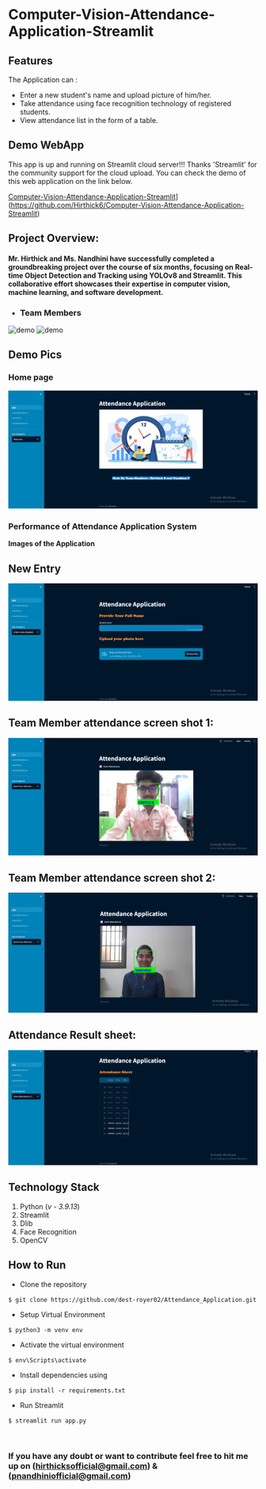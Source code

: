 # Computer-Vision-Attendance-Application-Streamlit</br>
## Features
The Application can :
* Enter a new student's name and upload picture of him/her.
* Take attendance using face recognition technology of registered students.
* View attendance list in the form of a table. </br>

## Demo WebApp

This app is up and running on Streamlit cloud server!!! Thanks 'Streamlit' for the community support for the cloud upload. You can check the demo of this web application on the link below.

[Computer-Vision-Attendance-Application-Streamlit](https://github.com/Hirthick6/Computer-Vision-Attendance-Application-Streamlit)](https://github.com/Hirthick6/Computer-Vision-Attendance-Application-Streamlit)

## Project Overview:

#### Mr. Hirthick and Ms. Nandhini have successfully completed a groundbreaking project over the course of six months, focusing on Real-time Object Detection and Tracking using YOLOv8 and Streamlit. This collaborative effort showcases their expertise in computer vision, machine learning, and software development.

- ### Team Members
![demo](https://media.giphy.com/media/v1.Y2lkPTc5MGI3NjExMnBuZXZ0aGhqNTFtd3Q0MnBrbXUwcjBjNjI4M3JqcTFkaGw4eXdoeSZlcD12MV9pbnRlcm5hbF9naWZfYnlfaWQmY3Q9Zw/wXFdM9bohG4bqK2qOT/giphy.gif
)
![demo](https://media.giphy.com/media/v1.Y2lkPTc5MGI3NjExem4zOGJrdml6Y2J6bXBkeGk1MzdnN2ljeHA2NGM3OTFnOTF5ajFxdiZlcD12MV9pbnRlcm5hbF9naWZfYnlfaWQmY3Q9Zw/aYKfK57T7t8Ndraf66/giphy.gif)
                                                                           
## Demo Pics

### Home page

<img src="https://github.com/Hirthick6/Computer-Vision-Attendance-Application-Streamlit/blob/main/output/home.png">

### Performance of Attendance Application System

**Images of the Application**</br>
## New Entry
<img src="https://github.com/Hirthick6/Computer-Vision-Attendance-Application-Streamlit/blob/main/output/New%20entry.png">
</br>

## Team Member attendance screen shot 1:
<img src="https://github.com/Hirthick6/Computer-Vision-Attendance-Application-Streamlit/blob/main/output/hirthick.png">
</br>

## Team Member attendance screen shot 2:
<img src="https://github.com/Hirthick6/Computer-Vision-Attendance-Application-Streamlit/blob/main/output/nandhini.png">
</br>

## Attendance Result sheet:
<img src="https://github.com/Hirthick6/Computer-Vision-Attendance-Application-Streamlit/blob/main/output/attendance%20sheet.png">
</br>

## Technology Stack
1. Python (*v - 3.9.13*)
2. Streamlit
3. Dlib
4. Face Recognition
5. OpenCV </br>

## How to Run
* Clone the repository

```
$ git clone https://github.com/dest-royer02/Attendance_Application.git
```
* Setup Virtual Environment

```
$ python3 -m venv env
```
* Activate the virtual environment

```
$ env\Scripts\activate
```
* Install dependencies using

```
$ pip install -r requirements.txt
```
* Run Streamlit

```
$ streamlit run app.py
```
</br>

###  If you have any doubt or want to contribute feel free to hit me up on (hirthicksofficial@gmail.com) & (pnandhiniofficial@gmail.com)



